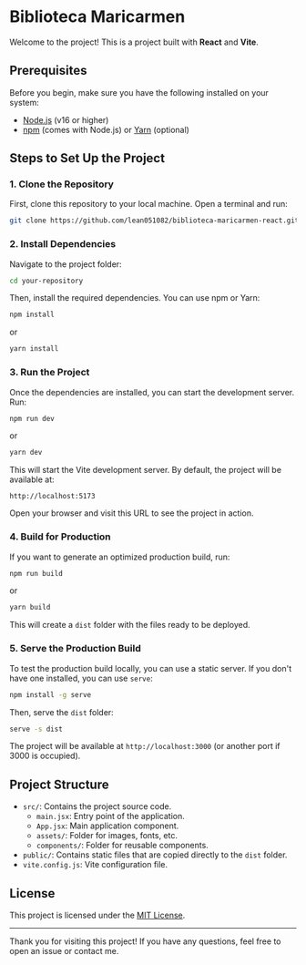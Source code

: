 # Biblioteca Maricarmen

Welcome to the project! This is a project built with **React** and **Vite**.

## Prerequisites

Before you begin, make sure you have the following installed on your system:

- [Node.js](https://nodejs.org/) (v16 or higher)
- [npm](https://www.npmjs.com/) (comes with Node.js) or [Yarn](https://yarnpkg.com/) (optional)

## Steps to Set Up the Project

### 1. Clone the Repository

First, clone this repository to your local machine. Open a terminal and run:

```bash
git clone https://github.com/lean051082/biblioteca-maricarmen-react.git
```

### 2. Install Dependencies

Navigate to the project folder:

```bash
cd your-repository
```

Then, install the required dependencies. You can use npm or Yarn:

```bash
npm install
```

or

```bash
yarn install
```

### 3. Run the Project

Once the dependencies are installed, you can start the development server. Run:

```bash
npm run dev
```

or

```bash
yarn dev
```

This will start the Vite development server. By default, the project will be available at:

```
http://localhost:5173
```

Open your browser and visit this URL to see the project in action.

### 4. Build for Production

If you want to generate an optimized production build, run:

```bash
npm run build
```

or

```bash
yarn build
```

This will create a `dist` folder with the files ready to be deployed.

### 5. Serve the Production Build

To test the production build locally, you can use a static server. If you don't have one installed, you can use `serve`:

```bash
npm install -g serve
```

Then, serve the `dist` folder:

```bash
serve -s dist
```

The project will be available at `http://localhost:3000` (or another port if 3000 is occupied).

## Project Structure

- `src/`: Contains the project source code.
  - `main.jsx`: Entry point of the application.
  - `App.jsx`: Main application component.
  - `assets/`: Folder for images, fonts, etc.
  - `components/`: Folder for reusable components.
- `public/`: Contains static files that are copied directly to the `dist` folder.
- `vite.config.js`: Vite configuration file.

## License

This project is licensed under the [MIT License](LICENSE).

---

Thank you for visiting this project! If you have any questions, feel free to open an issue or contact me.

```

```
